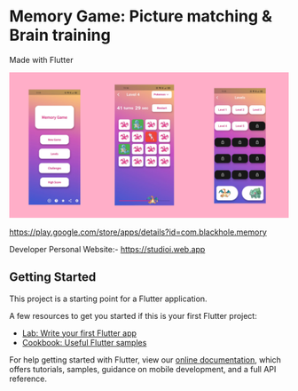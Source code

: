 # Memory Game: Picture matching & Brain training

Made with Flutter

![](images/memory%20game%20image.png)

https://play.google.com/store/apps/details?id=com.blackhole.memory

Developer Personal Website:-
https://studioi.web.app


## Getting Started

This project is a starting point for a Flutter application.

A few resources to get you started if this is your first Flutter project:

- [Lab: Write your first Flutter app](https://flutter.dev/docs/get-started/codelab)
- [Cookbook: Useful Flutter samples](https://flutter.dev/docs/cookbook)

For help getting started with Flutter, view our
[online documentation](https://flutter.dev/docs), which offers tutorials,
samples, guidance on mobile development, and a full API reference.
